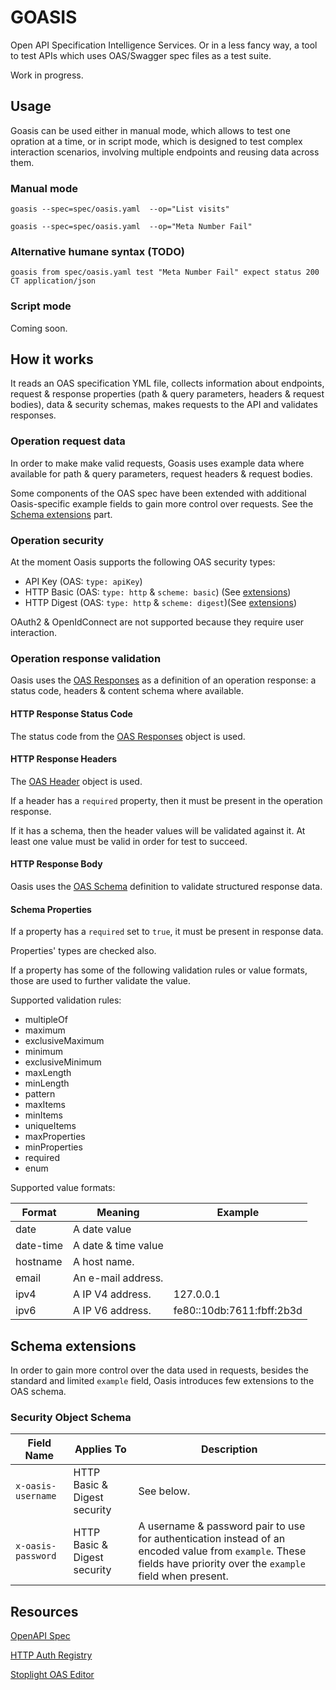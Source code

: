 # GOASIS
Open API Specification Intelligence Services. Or in a less fancy way, a tool to test APIs which uses OAS/Swagger spec files as a test suite.

Work in progress.

## Usage
Goasis can be used either in manual mode, which allows to test one opration at a time, or in script mode, which is designed to test complex interaction scenarios, involving multiple endpoints and reusing data across them.

### Manual mode
`goasis --spec=spec/oasis.yaml  --op="List visits"`

`goasis --spec=spec/oasis.yaml  --op="Meta Number Fail"`

### Alternative humane syntax (TODO)
`goasis from spec/oasis.yaml test "Meta Number Fail" expect status 200 CT application/json`

### Script mode
Coming soon.

## How it works
It reads an OAS specification YML file, collects information about endpoints, request & response properties (path & query parameters, headers & request bodies), data & security schemas, makes requests to the API and validates responses.

### Operation request data
In order to make make valid requests, Goasis uses example data where available for path & query parameters, request headers & request bodies.

Some components of the OAS spec have been extended with additional Oasis-specific example fields to gain more control over requests. See the [Schema extensions](#schema-extensions) part.

### Operation security
At the moment Oasis supports the following OAS security types:
* API Key (OAS: `type: apiKey`)
* HTTP Basic (OAS: `type: http` & `scheme: basic`) (See [extensions](#security-object-schema))
* HTTP Digest (OAS: `type: http` & `scheme: digest`)(See [extensions](#security-object-schema))

OAuth2 & OpenIdConnect are not supported because they require user interaction.

### Operation response validation
Oasis uses the [OAS Responses](https://github.com/OAI/OpenAPI-Specification/blob/master/versions/3.0.2.md#responses-object) as a definition of an operation response: a status code, headers & content schema where available.

#### HTTP Response Status Code
The status code from the [OAS Responses](https://github.com/OAI/OpenAPI-Specification/blob/master/versions/3.0.2.md#responses-object) object is used.

#### HTTP Response Headers
The [OAS Header](https://github.com/OAI/OpenAPI-Specification/blob/master/versions/3.0.2.md#header-object) object is used.

If a header has a `required` property, then it must be present in the operation response.

If it has a schema, then the header values will be validated against it. At least one value must be valid in order for test to succeed.

#### HTTP Response Body
Oasis uses the [OAS Schema](https://github.com/OAI/OpenAPI-Specification/blob/master/versions/3.0.2.md#schema-object) definition to validate structured response data.

#### Schema Properties
If a property has a `required` set to `true`, it must be present in response data.

Properties' types are checked also.

If a property has some of the following validation rules or value formats, those are used to further validate the value.

Supported validation rules:
* multipleOf
* maximum
* exclusiveMaximum
* minimum
* exclusiveMinimum
* maxLength
* minLength
* pattern
* maxItems
* minItems
* uniqueItems
* maxProperties
* minProperties
* required
* enum

Supported value formats:

Format|Meaning|Example
-|-|-
date|A date value|
date-time|A date & time value|
hostname|A host name.|
email|An e-mail address.|
ipv4|A IP V4 address.|127.0.0.1
ipv6|A IP V6 address.|fe80::10db:7611:fbff:2b3d

## Schema extensions
In order to gain more control over the data used in requests, besides the standard and limited `example` field, Oasis introduces few extensions to the OAS schema.

### Security Object Schema
Field Name|Applies To|Description
-|-|-
`x-oasis-username`|HTTP Basic & Digest security|See below.
`x-oasis-password`|HTTP Basic & Digest security|A username & password pair to use for authentication instead of an encoded value from `example`. These fields have priority over the `example` field when present.

## Resources
[OpenAPI Spec](https://github.com/OAI/OpenAPI-Specification/blob/master/versions/3.0.2.md#securitySchemeObject)

[HTTP Auth Registry](http://www.iana.org/assignments/http-authschemes/http-authschemes.xhtml)

[Stoplight OAS Editor](https://stoplight.io/p/studio/sl/_/6c5faofy)
